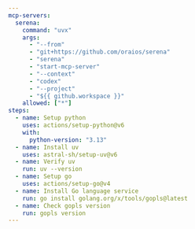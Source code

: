 ```yaml
---
mcp-servers:
  serena:
    command: "uvx"
    args:
      - "--from"
      - "git+https://github.com/oraios/serena"
      - "serena"
      - "start-mcp-server"
      - "--context"
      - "codex"
      - "--project"
      - "${{ github.workspace }}"
    allowed: ["*"]
steps:
  - name: Setup python
    uses: actions/setup-python@v6
    with:
      python-version: "3.13"
  - name: Install uv
    uses: astral-sh/setup-uv@v6
  - name: Verify uv
    run: uv --version
  - name: Setup go
    uses: actions/setup-go@v4
  - name: Install Go language service
    run: go install golang.org/x/tools/gopls@latest
  - name: Check gopls version
    run: gopls version
---
```


<!--

  # https://github.com/mcp/oraios/serena#using-docker-experimental

-->